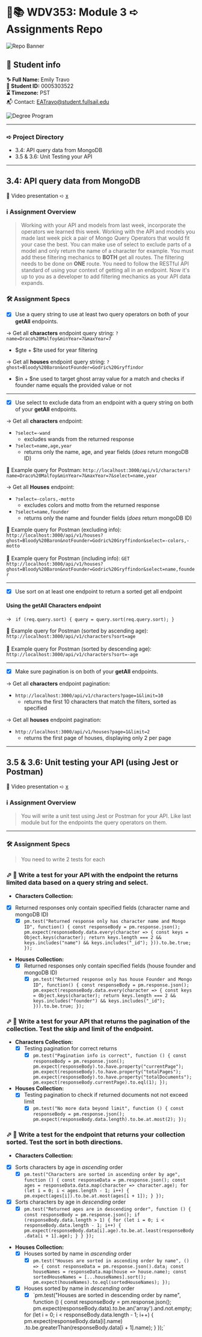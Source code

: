 # 🔐📚 WDV353: Module 3 ➪ Assignments Repo

![Repo Banner](https://www.dropbox.com/scl/fi/2tg9yj1my4tu4e6r3ryhq/repobanner.png?rlkey=u81eqfslsjercs9je5r13s52u&raw=1)

## 🔗 Student info

**♑ Full Name:** Emily Travo <br>
**🔑 Student ID:** 0005303522 <br>
**⌛ Timezone:** PST <br>
📬 Contact: EATravo@student.fullsail.edu

![Degree Program](https://img.shields.io/badge/Degree-Web%20Development-orange?logo=gnometerminal)
<br>

<hr>

### ➪ Project Directory

- 3.4: API query data from MongoDB
- 3.5 & 3.6: Unit Testing your API

<hr>

## 3.4: API query data from MongoDB

🎥 Video presentation ➪ [x](https://youtu.be/ZUoUGtnHNBE)

### ℹ️ Assignment Overview

> Working with your API and models from last week, incorporate the operators we learned this week. Working with the API and models you made last week pick a pair of Mongo Query Operators that would fit your case the best. You can make use of select to exclude parts of a model and only return the name of a character for example. You must add these filtering mechanics to **BOTH** get all routes. The filtering needs to be done on **ONE** route. You need to follow the RESTful API standard of using your context of getting all in an endpoint. Now it's up to you as a developer to add filtering mechanics as your API data expands.

### 🛠️ Assignment Specs

- [x] Use a query string to use at least two query operators on both of your **getAll** endpoints.<br>

→ Get all **characters** endpoint query string: `?name=Draco%20Malfoy&minYear=7&maxYear=7`

- $gte + $lte used for year filtering

→ Get all **houses** endpoint query string: `?ghost=Bloody%20Baron&notFounder=Godric%20Gryffindor`

- $in + $ne used to target ghost array value for a match and checks if founder name equals the provided value or not

<hr>

- [x] Use select to exclude data from an endpoint with a query string on both of your **getAll** endpoints.<br>

→ Get all **characters** endpoint:

- `?select=-wand`
  - excludes wands from the returned response
- `?select=name,age,year`
  - returns only the name, age, and year fields (_does_ return mongoDB ID)

🔗 Example query for Postman: `http://localhost:3000/api/v1/characters?name=Draco%20Malfoy&minYear=7&maxYear=7&select=name,year`

→ Get all **Houses** endpoint:

- `?select=-colors,-motto`
  - excludes colors and motto from the returned response
- `?select=name,founder`
  - returns only the name and founder fields (_does_ return mongoDB ID)

🔗 Example query for Postman (excluding info): `http://localhost:3000/api/v1/houses?ghost=Bloody%20Baron&notFounder=Godric%20Gryffindor&select=-colors,-motto` <br><br>
🔗 Example query for Postman (including info): `GET http://localhost:3000/api/v1/houses?ghost=Bloody%20Baron&notFounder=Godric%20Gryffindor&select=name,founder`

<hr>

- [x] Use sort on at least one endpoint to return a sorted get all endpoint
      <br>

#### Using the getAll Characters endpoint

→ ` if (req.query.sort) {
      query = query.sort(req.query.sort);
    }`

🔗 Example query for Postman (sorted by ascending age): `http://localhost:3000/api/v1/characters?sort=age` <br><br>
🔗 Example query for Postman (sorted by descending age): `http://localhost:3000/api/v1/characters?sort=-age`

<hr>

- [x] Make sure pagination is on both of your **getAll** endpoints.

→ Get all **characters** endpoint pagination:

- `http://localhost:3000/api/v1/characters?page=1&limit=10`
  - returns the first 10 characters that match the filters, sorted as specified

→ Get all **houses** endpoint pagination:

- `http://localhost:3000/api/v1/houses?page=1&limit=2`
  - returns the first page of houses, displaying only 2 per page

<hr>

## 3.5 & 3.6: Unit testing your API (using Jest or Postman)

🎥 Video presentation ➪ [x](https://youtu.be/TMeTP_zUJH8)

### ℹ️ Assignment Overview

> You will write a unit test using Jest or Postman for your API. Like last module but for the endpoints the query operators on them.

<hr>

### 🛠️ Assignment Specs

> You need to write 2 tests for each

### ⬀ 🧰 Write a test for your API with the endpoint the returns limited data based on a query string and select.

- **Characters Collection:**
- [x] Returned responses only contain specified fields (character name and mongoDB ID)
   - [x] `pm.test("Returned response only has character name and Mongo ID", function() {
    const responseBody = pm.response.json();
    pm.expect(responseBody.data.every(character => {
        const keys = Object.keys(character);
        return keys.length === 2 && keys.includes("name") && keys.includes("_id");
    })).to.be.true;
});`
- **Houses Collection:**
  - [x] Returned responses only contain specified fields (house founder and mongoDB ID)
    - [x] `pm.test("Returned response only has house Founder and Mongo ID", function() {
    const responseBody = pm.response.json();
    pm.expect(responseBody.data.every(character => {
        const keys = Object.keys(character);
        return keys.length === 2 && keys.includes("founder") && keys.includes("_id");
    })).to.be.true;
});`

### ⬀ 🧰 Write a test for your API that returns the pagination of the collection. Test the skip and limit of the endpoint.

- **Characters Collection:**
  - [x] Testing pagination for correct returns  
    - [x] `pm.test("Pagination info is correct", function () {
    const responseBody = pm.response.json();
    pm.expect(responseBody).to.have.property("currentPage");
    pm.expect(responseBody).to.have.property("totalPages");
    pm.expect(responseBody).to.have.property("totalDocuments");
    pm.expect(responseBody.currentPage).to.eql(1);
});`
- **Houses Collection:**
  - [x] Testing pagination to check if returned documents not not exceed limit
    - [x] `pm.test("No more data beyond limit", function () {
    const responseBody = pm.response.json();
    pm.expect(responseBody.data.length).to.be.at.most(2);
});`

### ⬀ 🧰 Write a test for the endpoint that returns your collection sorted. Test the sort in both directions.

- **Characters Collection:**
- [x] Sorts characters by age in _ascending_ order
  - [x] `pm.test("Characters are sorted in ascending order by age", function () {
    const responseData = pm.response.json();
    const ages = responseData.data.map(character => character.age);
    for (let i = 0; i < ages.length - 1; i++) {
        pm.expect(ages[i]).to.be.at.most(ages[i + 1]);
    }
});`
- [x] Sorts characters by age in _descending_ order
  - [x] `pm.test("Returned ages are in descending order", function () {
    const responseBody = pm.response.json();
    if (responseBody.data.length > 1) {
        for (let i = 0; i < responseBody.data.length - 1; i++) {
            pm.expect(responseBody.data[i].age).to.be.at.least(responseBody.data[i + 1].age);
        }
    }
});`
- **Houses Collection:**
  - [x] Houses sorted by name in _ascending_ order
    - [x] `pm.test("Houses are sorted in ascending order by name", () => {
    const responseData = pm.response.json().data;
    const houseNames = responseData.map(house => house.name);
    const sortedHouseNames = [...houseNames].sort();
    pm.expect(houseNames).to.eql(sortedHouseNames);
});`
  - [x] Houses sorted by name in _descending_ order
    - [x] `pm.test("Houses are sorted in descending order by name", function () {
    const responseBody = pm.response.json();
    pm.expect(responseBody.data).to.be.an('array').and.not.empty;

    for (let i = 0; i < responseBody.data.length - 1; i++) {
        pm.expect(responseBody.data[i].name)
          .to.be.greaterThan(responseBody.data[i + 1].name);
    }
});`
